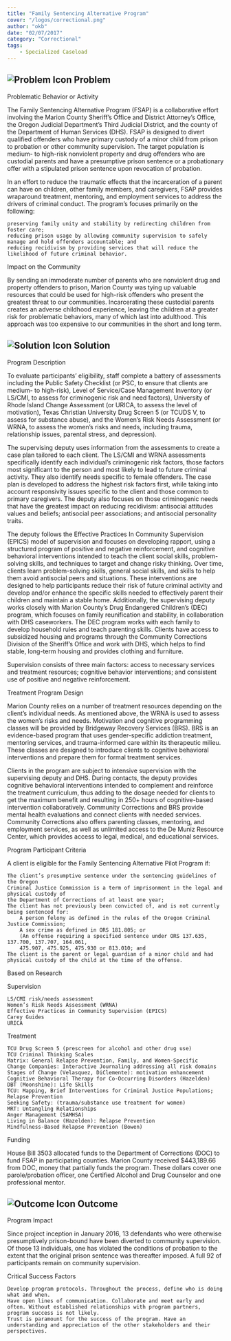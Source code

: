 ```yaml
---
title: "Family Sentencing Alternative Program"
cover: "/logos/correctional.png"
author: "okb"
date: "02/07/2017"
category: "Correctional"
tags:
    - Specialized Caseload  
---
```


## ![Problem Icon](https://github.com/google/material-design-icons/raw/master/alert/1x_web/ic_error_outline_black_48dp.png "Problem") Problem

Problematic Behavior or Activity

The Family Sentencing Alternative Program (FSAP) is a collaborative effort involving the Marion County Sheriff’s Office and District Attorney’s Office, the Oregon Judicial Department’s Third Judicial District, and the county of the Department of Human Services (DHS). FSAP is designed to divert qualified offenders who have primary custody of a minor child from prison to probation or other community supervision. The target population is medium- to high-risk nonviolent property and drug offenders who are custodial parents and have a presumptive prison sentence or a probationary offer with a stipulated prison sentence upon revocation of probation.

In an effort to reduce the traumatic effects that the incarceration of a parent can have on children, other family members, and caregivers, FSAP provides wraparound treatment, mentoring, and employment services to address the drivers of criminal conduct. The program’s focuses primarily on the following:

    preserving family unity and stability by redirecting children from foster care;
    reducing prison usage by allowing community supervision to safely manage and hold offenders accountable; and
    reducing recidivism by providing services that will reduce the likelihood of future criminal behavior.

Impact on the Community

By sending an immoderate number of parents who are nonviolent drug and property offenders to prison, Marion County was tying up valuable resources that could be used for high-risk offenders who present the greatest threat to our communities. Incarcerating these custodial parents creates an adverse childhood experience, leaving the children at a greater risk for problematic behaviors, many of which last into adulthood. This approach was too expensive to our communities in the short and long term.
## ![Solution Icon](https://github.com/google/material-design-icons/raw/master/action/1x_web/ic_lightbulb_outline_black_48dp.png "Solution") Solution
Program Description

To evaluate participants’ eligibility, staff complete a battery of assessments including the Public Safety Checklist (or PSC, to ensure that clients are medium- to high-risk), Level of Service/Case Management Inventory (or LS/CMI, to assess for criminogenic risk and need factors), University of Rhode Island Change Assessment (or URICA, to assess the level of motivation), Texas Christian University Drug Screen 5 (or TCUDS V, to assess for substance abuse), and the Women’s Risk Needs Assessment (or WRNA, to assess the women’s risks and needs, including trauma, relationship issues, parental stress, and depression).

The supervising deputy uses information from the assessments to create a case plan tailored to each client. The LS/CMI and WRNA assessments specifically identify each individual’s criminogenic risk factors, those factors most significant to the person and most likely to lead to future criminal activity. They also identify needs specific to female offenders. The case plan is developed to address the highest risk factors first, while taking into account responsivity issues specific to the client and those common to primary caregivers. The deputy also focuses on those criminogenic needs that have the greatest impact on reducing recidivism: antisocial attitudes values and beliefs; antisocial peer associations; and antisocial personality traits.

The deputy follows the Effective Practices In Community Supervision (EPICS) model of supervision and focuses on developing rapport, using a structured program of positive and negative reinforcement, and cognitive behavioral interventions intended to teach the client social skills, problem-solving skills, and techniques to target and change risky thinking. Over time, clients learn problem-solving skills, general social skills, and skills to help them avoid antisocial peers and situations. These interventions are designed to help participants reduce their risk of future criminal activity and develop and/or enhance the specific skills needed to effectively parent their children and maintain a stable home. Additionally, the supervising deputy works closely with Marion County’s Drug Endangered Children’s (DEC) program, which focuses on family reunification and stability, in collaboration with DHS caseworkers. The DEC program works with each family to develop household rules and teach parenting skills. Clients have access to subsidized housing and programs through the Community Corrections Division of the Sheriff’s Office and work with DHS, which helps to find stable, long-term housing and provides clothing and furniture.

Supervision consists of three main factors: access to necessary services and treatment resources; cognitive behavior interventions; and consistent use of positive and negative reinforcement.

Treatment Program Design

Marion County relies on a number of treatment resources depending on the client’s individual needs. As mentioned above, the WRNA is used to assess the women’s risks and needs. Motivation and cognitive programming classes will be provided by Bridgeway Recovery Services (BRS). BRS is an evidence-based program that uses gender-specific addiction treatment, mentoring services, and trauma-informed care within its therapeutic milieu. These classes are designed to introduce clients to cognitive behavioral interventions and prepare them for formal treatment services.

Clients in the program are subject to intensive supervision with the supervising deputy and DHS. During contacts, the deputy provides cognitive behavioral interventions intended to complement and reinforce the treatment curriculum, thus adding to the dosage needed for clients to get the maximum benefit and resulting in 250+ hours of cognitive-based intervention collaboratively. Community Corrections and BRS provide mental health evaluations and connect clients with needed services. Community Corrections also offers parenting classes, mentoring, and employment services, as well as unlimited access to the De Muniz Resource Center, which provides access to legal, medical, and educational services.

Program Participant Criteria

A client is eligible for the Family Sentencing Alternative Pilot Program if:

    The client’s presumptive sentence under the sentencing guidelines of the Oregon
    Criminal Justice Commission is a term of imprisonment in the legal and physical custody of
    the Department of Corrections of at least one year;
    The client has not previously been convicted of, and is not currently being sentenced for:
        A person felony as defined in the rules of the Oregon Criminal Justice Commission;
        A sex crime as defined in ORS 181.805; or
        (An offense requiring a specified sentence under ORS 137.635, 137.700, 137.707, 164.061,
        475.907, 475.925, 475.930 or 813.010; and
    The client is the parent or legal guardian of a minor child and had physical custody of the child at the time of the offense.

Based on Research

Supervision

    LS/CMI risk/needs assessment
    Women’s Risk Needs Assessment (WRNA)
    Effective Practices in Community Supervision (EPICS)
    Carey Guides
    URICA

Treatment

    TCU Drug Screen 5 (prescreen for alcohol and other drug use)
    TCU Criminal Thinking Scales
    Matrix: General Relapse Prevention, Family, and Women-Specific
    Change Companies: Interactive Journaling addressing all risk domains
    Stages of Change (Velasquez, DiClemente): motivation enhancement
    Cognitive Behavioral Therapy for Co-Occurring Disorders (Hazelden)
    DBT (Moonshine): Life Skills
    TCU: Mapping, Brief Interventions for Criminal Justice Populations; Relapse Prevention
    Seeking Safety: (trauma/substance use treatment for women)
    MRT: Untangling Relationships
    Anger Management (SAMHSA)
    Living in Balance (Hazelden): Relapse Prevention
    Mindfulness-Based Relapse Prevention (Bowen)

Funding

House Bill 3503 allocated funds to the Department of Corrections (DOC) to fund FSAP in participating counties. Marion County received $443,189.66 from DOC, money that partially funds the program. These dollars cover one parole/probation officer, one Certified Alcohol and Drug Counselor and one professional mentor.
## ![Outcome Icon](https://github.com/google/material-design-icons/raw/master/action/1x_web/ic_view_list_black_48dp.png "Outcome") Outcome
Program Impact

Since project inception in January 2016, 13 defendants who were otherwise presumptively prison-bound have been diverted to community supervision. Of those 13 individuals, one has violated the conditions of probation to the extent that the original prison sentence was thereafter imposed. A full 92 of participants remain on community supervision.

Critical Success Factors

    Develop program protocols. Throughout the process, define who is doing what and when.
    Have open lines of communication. Collaborate and meet early and often. Without established relationships with program partners, program success is not likely.
    Trust is paramount for the success of the program. Have an understanding and appreciation of the other stakeholders and their perspectives.
